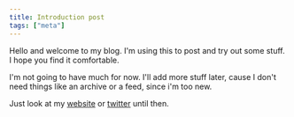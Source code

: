 ```yaml
---
title: Introduction post
tags: ["meta"]
---
```


Hello and welcome to my blog. I'm using this to post and try out some stuff. I hope you find it comfortable.

I'm not going to have much for now. I'll add more stuff later, cause I don't need things like an archive or a feed, since i'm too new.

Just look at my [website](https://obspogon.neocities.org) or [twitter](https://twitter.com/obspogon) until then.
